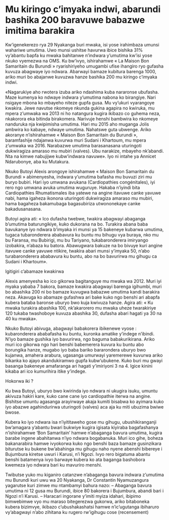 # Mu kiringo c’imyaka indwi, abarundi bashika 200 baravuwe babazwe imitima barakira

Kw’igenekerezo rya 29 Nyakanga buri mwaka, isi yose irahimbaza umunsi wahariwe umutima. Uwo munsi ushitse havurwa ibice bishika 31% vy’abantu bapfa ku mwaka bahitanwe n’indwara y’umutima kw’isi yose nkuko vyemezwa na OMS. Ku bw’ivyo, ishirahamwe « La Maison Bon Samaritain du Burundi » ryarishiriyeho umugambi ufise ihangiro ryo gufasha kuvuza abagwaye iyo ndwara. Abarwayi bamaze kubitura barenga 1000, ariko muri bo abajanwe kuvuzwa hanze bashika 200 mu kiringo c’imyaka indwi.

«Nagarukiye aho rwotera izuba ariko ndashima kuba nararonse ubufasha. Maze kumenya ko ndwaye indwara y’umutima nabona ko birangiye. Nari nsigaye mbona ko mbayeho niteze gupfa gusa. Mu vy’ukuri vyarangoye kwakira. Jewe navutse nkomeye nkunda gukina agapira no kwiruka, mu mpera z’umwaka wa 2013 ni ho natangura kugira ikibazo co guhema neza, nkakorora eka bitinda birakomera. Narivuje henshi bambwira ko nkomeye nanduruka nja kwipimisha umutima. Hari mu 2015 aho muganga Jolis ambwira ko kabaye, ndwaye umutima. Nahatswe guta ubwenge. Ariko akoranye n’ishirahamwe «  Maison Bon Samaritain du Burundi », baramfashije ndajanwa kuvurwa muri Sudani i Khartoum, mu mpera z’umwaka wa 2016. Narabazwe umutima barasanasana uturingoti dukwiragiza amaraso mu mubiri (valves). Ubu narakize, mbayeho nk’abandi. Nta na kimwe nabujijwe kubw’indwara navuwe». Iyo ni intahe ya Annicet Ndarubonye, aba ku Mutakura.

Nkuko Butoyi Alexis arongoye ishirahamwe « Maison Bon Samaritain du Burundi » abimenyesha, indwara y’umutima bafasha mu buvuzi ziri mu buryo bubiri. Hari iyo umwana avukana (Cardiopathies congénitales), iyi rero ngo umwana avuka umutima wuguruye. Hakaba n’iyindi bita Cardiopathies Rhumatismales iba yatewe na angine itavuwe canke yavuwe nabi, hama igaheza ikonona uturingoti dukwiragiza amaraso mu mubiri, hama bagaheza bakamubaga bagasubiriza utwononekaye canke bakadusanasana.

Butoyi agira ati: « Ico dufasha twebwe, twakira abagwayi abaganga b’umutima baturungikiye, kuko dukorana na bo. Turakira abana baba bavukanye iyo ndwara b’imyaka iri munsi ya 15 bakeneye kubarwa umutima, tugaca tubaronderera ababavura ku buntu mu bihugu vya buraya, nko mu bu Faransa, mu Bubirigi, mu bu Tariyano, tukabaronderera imiryango izobakira, n’abaza ku batora. Abawugwara bakuze na bo bivuye kuri angine itavuwe canke yavuwe ntikire, twakira abari munsi y’imyaka 50, n’abo turabaronderera ababavura ku buntu, abo na bo bavurirwa mu gihugu ca Sudani i Khartoum».

Igitigiri c’abamaze kwakirwa

Alexis amenyesha ko ico gikorwa bagitanguye mu mwaka wa 2012. Muri iyi myaka yababa 7 bakora, bamaze kwakira abagwayi barenga igihumbi, muri bo abashika 200 ni bo bamaze kuvugwa babazwe umutima kandi barakira neza. Akavuga ko abamaze gufashwa ari bake kuko ngo benshi ari abapfa kubera bataba baronse uburyo bwo kuja kwivuza hanze. Agira ati: « Ku mwaka turakira abashika 100, nk’akarorero mu mwaka uheze twarakiriye 120 tukaba twashoboye kuvuza abashika 30, dufasha abari hagati ya 30 na 40 ku mwaka».

Nkuko Butoyi abivuga, abagwayi babakorera ibikenewe vyose : kubaronderera ababafasha ku buntu, kuronka amatike y’indege n’ibindi. N’iyo bamaze gushika iyo bavurirwa, ngo baguma babakurikirana. Ariko muri ico gikorwa ngo hari benshi babemerera kuvura ku buntu abo borungika hanze, mugabo iyo baba bariko bararondera uburyo bwo kujanwa, amahera arabura, ugasanga umurwayi yaremerewe kuvurwa ariko bikanka ko ajayo akandukiramwo gupfa kubw’ubukene. Kuko buri mu gwayi basanga bakeneye amafaranga ari hagati y’imiriyoni 3 na 4. Igice kinini kikaba ari ico kumurihira itike y’indege.

Hokorwa iki ?

Ku bwa Butoyi, uburyo bwo kwirinda iyo ndwara ni ukugira isuku, umuntu akivuza hakiri kare, kuko cane cane iyo cardiopathie iterwa na angine. Bishitse umuntu agasanga arayirwaye akaja kumiti bisabwa ko ayimara kuko iyo abazwe agahindurirwa uturingoti (valves) aca aja ku miti ubuzima bwiwe bwose.

Kubera ko iyo ndwara isa n’iyititaweho gose mu gihugu, ubushikiranganji bw’amagara y’abantu bwari bukwiye kugira igisata kiyiraba bagafashanya n’ishirahamwe ‘Bon Samaritain’ hamwe n’abaganga bavura umutima, kugira barabe ingene abahitanwa n’iyo ndwara bogabanuka. Muri ico gihe, boheza bakanarabira hamwe ivyokorwa kuko ngo benshi baza bamaze gusinzikara biturutse ku bukene bw’abahinga mu gihugu naho nyene abenshi bibereye i Bujumbura kiretse uwuri i Karusi, n’i Ngozi. Ivyo rero bigatuma abantu benshi batamenya ivyo barwaye kubera ko ata baganga bashobora kwemeza iyo ndwara bari ku mavuriro menshi.

Twibutse yuko mu kiganiro catanzwe n’abaganga bavura indwara z’umutima mu Burundi kuri uwu wa 20 Nyakanga, Dr Constantin Nyamuzangura yagarutse kuri zimwe mu ntambamyi bahura nazo:
– Abaganga bavura umutima ni 12 gusa mu Burundi, ibice 80 bakorera i Bujumbura, abandi bari i Ngozi n’i Karusi.
– Haracari ingorane y’imiti myiza idahari, ibipimo bimwebimwe vyo mu maraso bitegerezwa gukorwa, ariko bitaboneka kubera bizimvye, ikibazo c’ubushakashatsi hamwe n’ic’ugutanga ibiharuro vy’abagwayi n’abo zihitana ku rugero rw’igihugu cose (recensement)